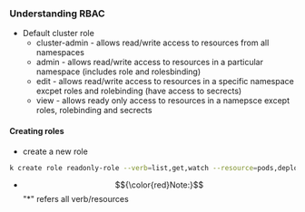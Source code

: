 ### Understanding RBAC
* Default cluster role
    * cluster-admin - allows read/write access to resources from all namespaces
    * admin - allows read/write access to resources in a particular namespace (includes role and rolesbinding)
    * edit - allows read/write access to resources in a specific namespace excpet roles and rolebinding (have access to secrects)
    * view - allows ready only access to resources in a namepsce except roles, rolebinding and secrects

#### Creating roles
* create a new role
```bash
k create role readonly-role --verb=list,get,watch --resource=pods,deployments,services
```

* $${\color{red}Note:}$$ "*" refers all verb/resources
